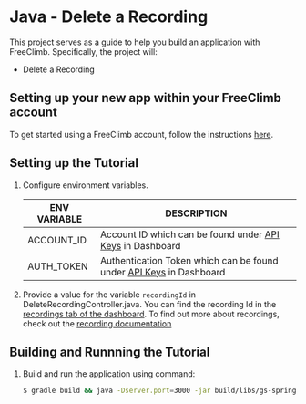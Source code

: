 # Java - Delete a Recording

This project serves as a guide to help you build an application with FreeClimb. Specifically, the project will:

- Delete a Recording

## Setting up your new app within your FreeClimb account

To get started using a FreeClimb account, follow the instructions [here](https://persephony-docs.readme.io/docs/getting-started-with-persephony).

## Setting up the Tutorial

1. Configure environment variables.

   | ENV VARIABLE | DESCRIPTION                                                                                                                               |
   | ------------ | ----------------------------------------------------------------------------------------------------------------------------------------- |
   | ACCOUNT_ID   | Account ID which can be found under [API Keys](https://www.persephony.com/dashboard/portal/account/authentication) in Dashboard           |
   | AUTH_TOKEN   | Authentication Token which can be found under [API Keys](https://www.persephony.com/dashboard/portal/account/authentication) in Dashboard |

2. Provide a value for the variable `recordingId` in DeleteRecordingController.java. You can find the recording Id in the [recordings tab of the dashboard](https://www.persephony.com/dashboard/portal/recordings). To find out more about recordings, check out the [recording documentation](https://docs.persephony.com/docs/recordings-3)

## Building and Runnning the Tutorial

1. Build and run the application using command:

   ```bash
   $ gradle build && java -Dserver.port=3000 -jar build/libs/gs-spring-boot-0.1.0.jar
   ```
